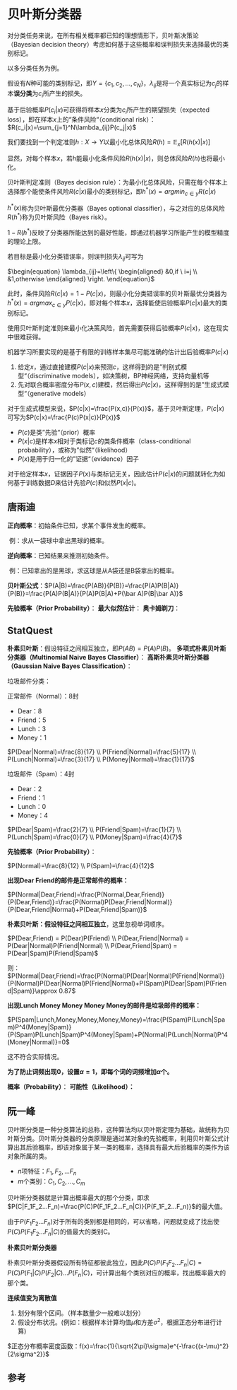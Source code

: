 # 贝叶斯分类器


<!--more-->

对分类任务来说，在所有相关概率都已知的理想情形下，贝叶斯决策论（Bayesian decision theory）考虑如何基于这些概率和误判损失来选择最优的类别标记。

以多分类任务为例。

假设有$N$种可能的类别标记，即$Y=\{c_1,c_2,...,c_N\}$，$\lambda_{ij}$是将一个真实标记为$c_j$的样本**误分类**为$c_i$所产生的损失。

基于后验概率$P(c_i|x)$可获得将样本$x$分类为$c_i$所产生的期望损失（expected loss），即在样本$x$上的“条件风险“（conditional risk）：$R(c_i|x)=\sum_{j=1}^N\lambda_{ij}P(c_j|x)$

我们要找到一个判定准则$h:X\rightarrow Y$以最小化总体风险$R(h)=\mathbb{E}_x[R(h(x)|x)]$

显然，对每个样本$x$，若$h$能最小化条件风险$R(h(x)|x)$，则总体风险$R(h)$也将最小化。

贝叶斯判定准则（Bayes decision rule）：为最小化总体风险，只需在每个样本上选择那个能使条件风险$R(c|x)$最小的类别标记，即$h^*(x)=argmin_{c\in y}R(c|x)$

$h^*(x)$称为贝叶斯最优分类器（Bayes optional classifier），与之对应的总体风险$R(h^*)$称为贝叶斯风险（Bayes risk）。

$1-R(h^*)$反映了分类器所能达到的最好性能，即通过机器学习所能产生的模型精度的理论上限。

若目标是最小化分类错误率，则误判损失$\lambda_{ij}$可写为

$\begin{equation} \lambda_{ij}=\left\{ \begin{aligned} &0,if \ i=j \\ &1,otherwise \end{aligned} \right.  \end{equation}$

此时，条件风险$R(c|x)=1-P(c|x)$，则最小化分类错误率的贝叶斯最优分类器为$h^*(x)=argmax_{c \in y}P(c|x)$，即对每个样本$x$，选择能使后验概率$P(c|x)$最大的类别标记。

使用贝叶斯判定准则来最小化决策风险，首先需要获得后验概率$P(c|x)$，这在现实中很难获得。

机器学习所要实现的是基于有限的训练样本集尽可能准确的估计出后验概率$P(c|x)$

1. 给定$x$，通过直接建模$P(c|x)$来预测$c$，这样得到的是”判别式模型“（discriminative models），如决策树，BP神经网络，支持向量机等
2. 先对联合概率密度分布$P(x,c)$建模，然后得出$P(c|x)$，这样得到的是”生成式模型“（generative models）

对于生成式模型来说，$P(c|x)=\frac{P(x,c)}{P(x)}$，基于贝叶斯定理，$P(c|x)$可写为$P(c|x)=\frac{P(c)P(x|c)}{P(x)}$

- $P(c)$是类”先验“（prior）概率
- $P(x|c)$是样本$x$相对于类标记$c$的类条件概率（class-conditional probability），或称为”似然“（likelihood）
- $P(x)$是用于归一化的”证据“（evidence）因子

对于给定样本$x$，证据因子$P(x)$与类标记无关，因此估计$P(c|x)$的问题就转化为如何基于训练数据$D$来估计先验$P(c)$和似然$P(x|c)$。

## 唐雨迪

**正向概率**：初始条件已知，求某个事件发生的概率。

​					例：求从一袋球中拿出黑球的概率。

**逆向概率**：已知结果来推测初始条件。

​					例：已知拿出的是黑球，求这球是从A袋还是B袋拿出的概率。


**贝叶斯公式**：$P(A|B)=\frac{P(AB)}{P(B)}=\frac{P(A)P(B|A)}{P(B)}=\frac{P(A)P(B|A)}{P(A)P(B|A)+P(\bar A)P(B|\bar A)}$


**先验概率（Prior Probability）**：
**最大似然估计**：
**奥卡姆剃刀**：

## StatQuest

**朴素贝叶斯**：假设特征之间相互独立，即$P(AB)=P(A)P(B)$。
**多项式朴素贝叶斯分类器（Multinomial Naive Bayes Classifier）**：
**高斯朴素贝叶斯分类器（Gaussian Naive Bayes Classification）**：

垃圾邮件分类：

正常邮件（Normal）：8封
- Dear：8
- Friend：5
- Lunch：3
- Money：1

$P(Dear|Normal)=\frac{8}{17} \\
P(Friend|Normal)=\frac{5}{17} \\
P(Lunch|Normal)=\frac{3}{17} \\
P(Money|Normal)=\frac{1}{17}$

垃圾邮件（Spam）：4封
- Dear：2
- Friend：1
- Lunch：0
- Money：4

$P(Dear|Spam)=\frac{2}{7} \\
P(Friend|Spam)=\frac{1}{7} \\
P(Lunch|Spam)=\frac{0}{7} \\
P(Money|Spam)=\frac{4}{7}$

**先验概率（Prior Probability）**：

$P(Normal)=\frac{8}{12} \\
P(Spam)=\frac{4}{12}$

**出现Dear Friend的邮件是正常邮件的概率：**

$P(Normal|Dear,Friend)=\frac{P(Normal,Dear,Friend)}{P(Dear,Friend)}=\frac{P(Normal)P(Dear,Friend|Normal)}{P(Dear,Friend|Normal)+P(Dear,Friend|Spam)}$

**朴素贝叶斯：假设特征之间相互独立**，这里忽视单词顺序。

$P(Dear,Friend) = P(Dear)P(Friend) \\
P(Dear,Friend|Normal) = P(Dear|Normal)P(Friend|Normal) \\
P(Dear,Friend|Spam) = P(Dear|Spam)P(Friend|Spam)$

则：$P(Normal|Dear,Friend)=\frac{P(Normal)P(Dear|Normal)P(Friend|Normal)}{P(Normal)P(Dear|Normal)P(Friend|Normal)+P(Spam)P(Dear|Spam)P(Friend|Spam)}\approx 0.87$

**出现Lunch Money Money Money Money的邮件是垃圾邮件的概率：**

$P(Spam|Lunch,Money,Money,Money,Money)=\frac{P(Spam)P(Lunch|Spam)P^4(Money|Spam)}{P(Spam)P(Lunch|Spam)P^4(Money|Spam)+P(Normal)P(Lunch|Normal)P^4(Money|Normal)}=0$

这不符合实际情况。

**为了防止词频出现0，设置$\alpha=1$，即每个词的词频增加$\alpha$个。**

**概率（Probability）**：
**可能性（Likelihood）：**

## 阮一峰

贝叶斯分类是一种分类算法的总称，这种算法均以贝叶斯定理为基础，故统称为贝叶斯分类。贝叶斯分类器的分类原理是通过某对象的先验概率，利用贝叶斯公式计算出其后验概率，即该对象属于某一类的概率，选择具有最大后验概率的类作为该对象所属的类。

- $n$项特征：$F_1,F_2,...F_n$
- $m$个类别：$C_1,C_2,...,C_m$

贝叶斯分类器就是计算出概率最大的那个分类，即求$P(C|F_1F_2...F_n)=\frac{P(C)P(F_1F_2...F_n|C)}{P(F_1F_2...F_n)}$的最大值。

由于$P(F_1F_2...F_n)$对于所有的类别都是相同的，可以省略，问题就变成了找出使$P(C)P(F_1F_2...F_n|C)$的值最大的类别C。

**朴素贝叶斯分类器**

朴素贝叶斯分类器假设所有特征都彼此独立，因此$P(C)P(F_1F_2...F_n|C)=P(C)P(F_1|C)P(F_2|C)...P(F_n|C)$，可计算出每个类别对应的概率，找出概率最大的那个类。

**连续值变为离散值**

1. 划分有限个区间。（样本数量少一般难以划分）
2. 假设分布状况。(例如：根据样本计算均值$\mu$和方差$\sigma^2$，根据正态分布进行计算)

$正态分布概率密度函数：f(x)=\frac{1}{\sqrt{2\pi}\sigma}e^{-\frac{(x-\mu)^2}{2\sigma^2}}$

## 参考

